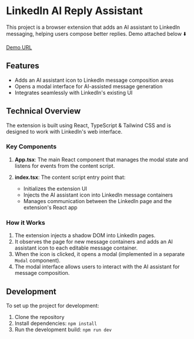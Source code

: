 # LinkedIn AI Reply Assistant

This project is a browser extension that adds an AI assistant to LinkedIn messaging, helping users compose better replies. Demo attached below ⬇️

[Demo URL](https://github.com/user-attachments/assets/29cae10e-05f8-4e03-abf9-20e5954e3e01)

## Features

- Adds an AI assistant icon to LinkedIn message composition areas
- Opens a modal interface for AI-assisted message generation
- Integrates seamlessly with LinkedIn's existing UI

## Technical Overview

The extension is built using React, TypeScript & Tailwind CSS and is designed to work with LinkedIn's web interface.

### Key Components

1. **App.tsx**: The main React component that manages the modal state and listens for events from the content script.

2. **index.tsx**: The content script entry point that:
   - Initializes the extension UI
   - Injects the AI assistant icon into LinkedIn message containers
   - Manages communication between the LinkedIn page and the extension's React app

### How it Works

1. The extension injects a shadow DOM into LinkedIn pages.
2. It observes the page for new message containers and adds an AI assistant icon to each editable message container.
3. When the icon is clicked, it opens a modal (implemented in a separate `Modal` component).
4. The modal interface allows users to interact with the AI assistant for message composition.

## Development

To set up the project for development:

1. Clone the repository
2. Install dependencies: `npm install`
3. Run the development build: `npm run dev`
